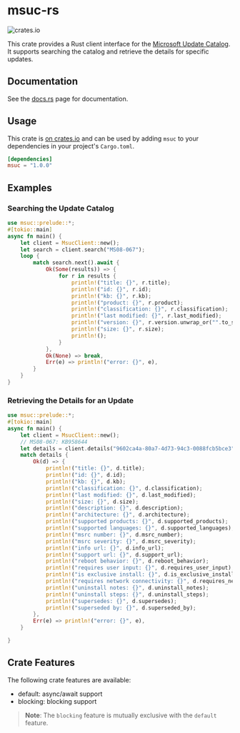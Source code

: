 # msuc-rs

![crates.io](https://img.shields.io/crates/v/msuc?link=https://crates.io/crates/msuc)

This crate provides a Rust client interface for the [Microsoft Update Catalog](https://www.catalog.update.microsoft.com/Home.aspx). It supports searching
the catalog and retrieve the details for specific updates.

## Documentation

See the [docs.rs](https://docs.rs/msuc) page for documentation.

## Usage

This crate is [on crates.io](https://crates.io/crates/msuc) and can be
used by adding `msuc` to your dependencies in your project's `Cargo.toml`.

```toml
[dependencies]
msuc = "1.0.0"
```

## Examples

### Searching the Update Catalog

```rust
use msuc::prelude::*;
#[tokio::main]
async fn main() {
    let client = MsucClient::new();
    let search = client.search("MS08-067");
    loop {
        match search.next().await {
            Ok(Some(results)) => {
                for r in results {
                    println!("title: {}", r.title);
                    println!("id: {}", r.id);
                    println!("kb: {}", r.kb);
                    println!("product: {}", r.product);
                    println!("classification: {}", r.classification);
                    println!("last modified: {}", r.last_modified);
                    println!("version: {}", r.version.unwrap_or("".to_string()));
                    println!("size: {}", r.size);
                    println!();
                }
            },
            Ok(None) => break,
            Err(e) => println!("error: {}", e),
        }
    }
}
```

### Retrieving the Details for an Update

```rust
use msuc::prelude::*;
#[tokio::main]
async fn main() {
    let client = MsucClient::new();
    // MS08-067: KB958644
    let details = client.details("9602ca4a-80a7-4d73-94c3-0088fcb5bce3").await;
    match details {
        Ok(d) => {
            println!("title: {}", d.title);
            println!("id: {}", d.id);
            println!("kb: {}", d.kb);
            println!("classification: {}", d.classification);
            println!("last modified: {}", d.last_modified);
            println!("size: {}", d.size);
            println!("description: {}", d.description);
            println!("architecture: {}", d.architecture);
            println!("supported products: {}", d.supported_products);
            println!("supported languages: {}", d.supported_languages);
            println!("msrc number: {}", d.msrc_number);
            println!("msrc severity: {}", d.msrc_severity);
            println!("info url: {}", d.info_url);
            println!("support url: {}", d.support_url);
            println!("reboot behavior: {}", d.reboot_behavior);
            println!("requires user input: {}", d.requires_user_input);
            println!("is exclusive install: {}", d.is_exclusive_install);
            println!("requires network connectivity: {}", d.requires_network_connectivity);
            println!("uninstall notes: {}", d.uninstall_notes);
            println!("uninstall steps: {}", d.uninstall_steps);
            println!("supersedes: {}", d.supersedes);
            println!("superseded by: {}", d.superseded_by);
        },
        Err(e) => println!("error: {}", e),
    }

}
```

## Crate Features

The following crate features are available:

- default: async/await support
- blocking: blocking support

> **Note**: The `blocking` feature is mutually exclusive with the `default` feature.

